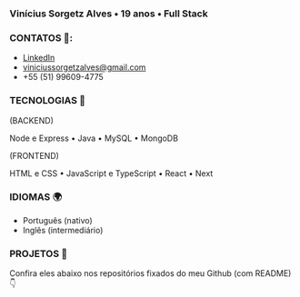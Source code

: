 ### Vinícius Sorgetz Alves • 19 anos • Full Stack

### CONTATOS 📧:

- [LinkedIn](https://www.linkedin.com/in/vinicius-sorgetz-alves-b4b895340/)
- viniciussorgetzalves@gmail.com
- +55 (51) 99609-4775

### TECNOLOGIAS 🚀

(BACKEND)

 Node e Express • Java • MySQL • MongoDB

(FRONTEND)

HTML e CSS • JavaScript e TypeScript • React • Next

### IDIOMAS 🌍
- Português (nativo)
- Inglês (intermediário)

### PROJETOS 📂

Confira eles abaixo nos repositórios fixados do meu Github (com README) 👇
